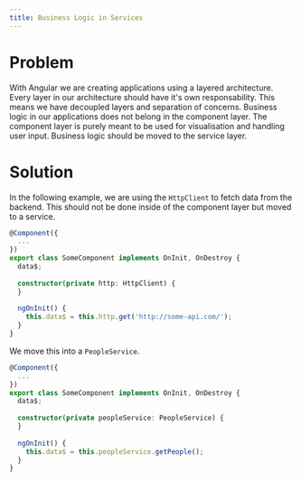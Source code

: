 ```yaml
---
title: Business Logic in Services
---
```


# Problem

With Angular we are creating applications using a layered architecture. Every layer in our architecture should have it's own responsability. This means we have decoupled layers and separation of concerns. 
Business logic in our applications does not belong in the component layer. The component layer is purely meant to be used for visualisation and handling user input. Business logic should be moved to the service layer.

# Solution

In the following example, we are using the `HttpClient` to fetch data from the backend. This should not be done inside of the component layer but moved to a service.

```ts 
@Component({
  ...
})
export class SomeComponent implements OnInit, OnDestroy {
  data$;
  
  constructor(private http: HttpClient) {
  }
  
  ngOnInit() {
    this.data$ = this.http.get('http://some-api.com/');
  }
}
```
We move this into a `PeopleService`.

```ts 
@Component({
  ...
})
export class SomeComponent implements OnInit, OnDestroy {
  data$;
  
  constructor(private peopleService: PeopleService) {
  }
  
  ngOnInit() {
    this.data$ = this.peopleService.getPeople();
  }
}
```